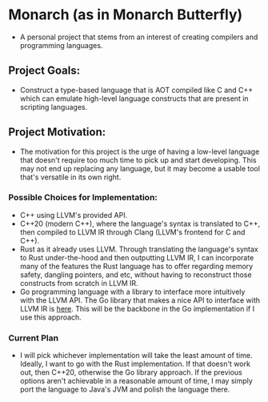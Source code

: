 # Monarch (as in Monarch Butterfly)
  - A personal project that stems from an interest of creating compilers and programming languages.
## Project Goals:
  - Construct a type-based language that is AOT compiled like C and C++ which can emulate high-level language constructs that are present in scripting languages. 
## Project Motivation:
  - The motivation for this project is the urge of having a low-level language that doesn't require too much time to pick up and start developing. This may not end up replacing any language, but it may become a usable tool that's versatile in its own right.

### Possible Choices for Implementation:
  - C++ using LLVM's provided API.
  - C++20 (modern C++), where the language's syntax is translated to C++, then compiled to LLVM IR through Clang (LLVM's frontend for C and C++).
  - Rust as it already uses LLVM. Through translating the language's syntax to Rust under-the-hood and then outputting LLVM IR, I can incorporate many of the features the Rust         language has to offer regarding memory safety, dangling pointers, and etc, without having to reconstruct those constructs from scratch in LLVM IR.
  - Go programming language with a library to interface more intuitively with the LLVM API. The Go library that makes a nice API to interface with LLVM IR is [here](https://github.com/llir/llvm). This will be the backbone in the Go implementation if I use this approach.

### Current Plan
  - I will pick whichever implementation will take the least amount of time. Ideally, I want to go with the Rust implementation. If that doesn't work out, then C++20, otherwise the Go library approach. If the previous options aren't achievable in a reasonable amount of time, I may simply port the language to Java's JVM and polish the language there.
